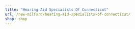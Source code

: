 ```yaml
---
title: "Hearing Aid Specialists Of Connecticut"
url: /new-milford/hearing-aid-specialists-of-connecticut/
shop: shop
---
```

